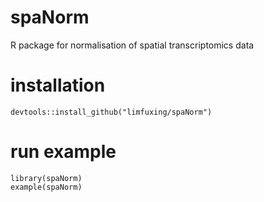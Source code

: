 # spaNorm
R package for normalisation of spatial transcriptomics data

# installation
```{r}
devtools::install_github("limfuxing/spaNorm")
```

# run example
```{r}
library(spaNorm)
example(spaNorm)
```
